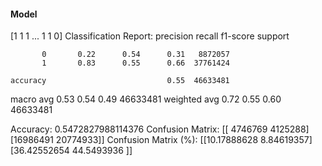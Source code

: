 #### Model
[1 1 1 ... 1 1 0]
Classification Report:
              precision    recall  f1-score   support

           0       0.22      0.54      0.31   8872057
           1       0.83      0.55      0.66  37761424

    accuracy                           0.55  46633481
   macro avg       0.53      0.54      0.49  46633481
weighted avg       0.72      0.55      0.60  46633481

Accuracy: 0.5472827988114376
Confusion Matrix:
[[ 4746769  4125288]
 [16986491 20774933]]
Confusion Matrix (%):
[[10.17888628  8.84619357]
 [36.42552654 44.5493936 ]]
